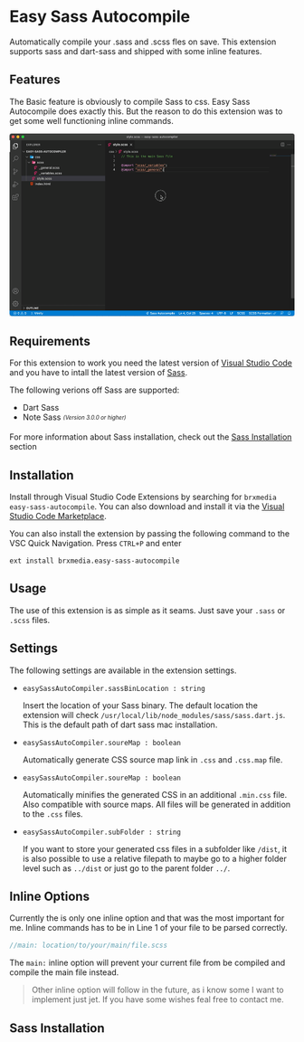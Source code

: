 # Easy Sass Autocompile

Automatically compile your .sass and .scss fles on save. This extension supports sass and dart-sass and shipped with some inline features.

## Features

The Basic feature is obviously to compile Sass to css. Easy Sass Autocompile does exactly this. But the reason to do this extension was to get some well functioning inline commands.

![example.gif](https://raw.githubusercontent.com/brxmedia/easy-sass-autocompile/master/example.gif)

## Requirements

For this extension to work you need the latest version of [Visual Studio Code](https://code.visualstudio.com) and you have to intall the latest version of [Sass](https://sass-lang.com/).

The following verions off Sass are supported:
 - Dart Sass
 - Note Sass <sub><sup>*(Version 3.0.0 or higher)*</sup></sub>

 For more information about Sass installation, check out the [Sass Installation](#sass-installation) section


## Installation

Install through Visual Studio Code Extensions by searching for `brxmedia easy-sass-autocompile`. You can also download and install it via the [Visual Studio Code Marketplace](https://marketplace.visualstudio.com/items?itemName=brxmedia.easy-sass-autocompile).

You can also install the extension by passing the following command to the VSC Quick Navigation. Press `CTRL+P` and enter 

```
ext install brxmedia.easy-sass-autocompile
```

## Usage
The use of this extension is as simple as it seams. Just save your `.sass` or `.scss` files.

## Settings
The following settings are available in the extension settings.
 - `easySassAutoCompiler.sassBinLocation : string`

    Insert the location of your Sass binary. The default location the extension will check  `/usr/local/lib/node_modules/sass/sass.dart.js`. This is the default path of dart sass mac installation.
 - `easySassAutoCompiler.soureMap : boolean`

    Automatically generate CSS source map link in `.css` and `.css.map` file.
 - `easySassAutoCompiler.soureMap : boolean`
 
    Automatically minifies the generated CSS in an additional `.min.css` file. Also compatible with source maps. All files will be generated in addition to the `.css` files.
 - `easySassAutoCompiler.subFolder : string`
 
    If you want to store your generated css files in a subfolder like `/dist`, it is also possible to use a relative filepath to maybe go to a higher folder level such as `../dist` or just go to the parent folder `../`.

## Inline Options

Currently the is only one inline option and that was the most important for me. Inline commands has to be in Line 1 of your file to be parsed correctly.

```scss
//main: location/to/your/main/file.scss
```
The `main:` inline option will prevent your current file from be compiled and compile the main file instead.

> Other inline option will follow in the future, as i know some I want to implement just jet. If you have some wishes feal free to contact me.

## Sass Installation

